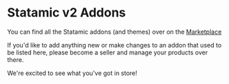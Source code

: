 # Statamic v2 Addons

You can find all the Statamic addons (and themes) over on the [Marketplace][mp]

If you'd like to add anything new or make changes to an addon that used to be listed here, please become a seller and manage your products over there.

We're excited to see what you've got in store!

[mp]: https://statamic.com/marketplace
